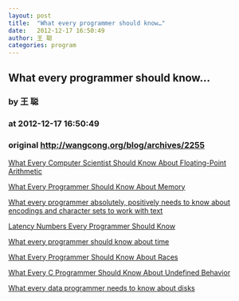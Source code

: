 ```yaml
---
layout: post
title:  "What every programmer should know…"
date:   2012-12-17 16:50:49
author: 王 聪
categories: program
---
```


## What every programmer should know…
### by 王 聪
### at 2012-12-17 16:50:49
### original <http://wangcong.org/blog/archives/2255>

<p><a rel="nofollow" href="http://docs.oracle.com/cd/E19957-01/806-3568/ncg_goldberg.html">What Every Computer Scientist Should Know About Floating-Point Arithmetic</a></p>
<p><a rel="nofollow" href="http://www.akkadia.org/drepper/cpumemory.pdf">What Every Programmer Should Know About Memory</a></p>
<p><a href="http://kunststube.net/encoding/">What every programmer absolutely, positively needs to know about encodings and character sets to work with text</a></p>
<p><a href="http://www.eecs.berkeley.edu/~rcs/research/interactive_latency.html"> Latency Numbers Every Programmer Should Know</a></p>
<p><a href="http://unix4lyfe.org/time/?v=1">What every programmer should know about time</a></p>
<p><a href="https://code.google.com/p/thread-sanitizer/wiki/AboutRaces"> What Every Programmer Should Know About Races</a></p>
<p><a href="http://blog.llvm.org/2011/05/what-every-c-programmer-should-know.html">What Every C Programmer Should Know About Undefined Behavior</a></p>
<p><a href="http://www.slideshare.net/iammutex/what-every-data-programmer-needs-to-know-about-disks">What every data programmer needs to know about disks</a></p>